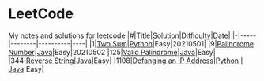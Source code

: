 # LeetCode
My notes and solutions for leetcode
|#|Title|Solution|Difficulty|Date|
|-|-----|--------|----------|----|
|1|[Two Sum](https://leetcode.com/problems/two-sum)|[Python](https://github.com/yiyangd/LeetCode/blob/main/Python/001two_sum.py)|Easy|20210501|
|9|[Palindrome Number](https://leetcode.com/problems/palindrome-number)|[Java](https://github.com/yiyangd/LeetCode/blob/main/Java/009isPalindromeNum.java)|Easy|20210502
|125|[Valid Palindrome](https://leetcode.com/problems/valid-palindrome)|[Java](https://github.com/yiyangd/LeetCode/blob/main/Java/125isPalindrome.java)|Easy|
|344|[Reverse String](https://leetcode.com/problems/reverse-string)|[Java](https://github.com/yiyangd/LeetCode/blob/main/Java/344reverseString.java)|Easy|
|1108|[Defanging an IP Address](https://leetcode.com/problems/defanging-an-ip-address/)|[Python](https://github.com/yiyangd/LeetCode/blob/main/Python/1108Defanging_IP_Address.py) \| [Java](https://github.com/yiyangd/LeetCode/blob/main/Java/1108defangIPaddr.java)|Easy|
